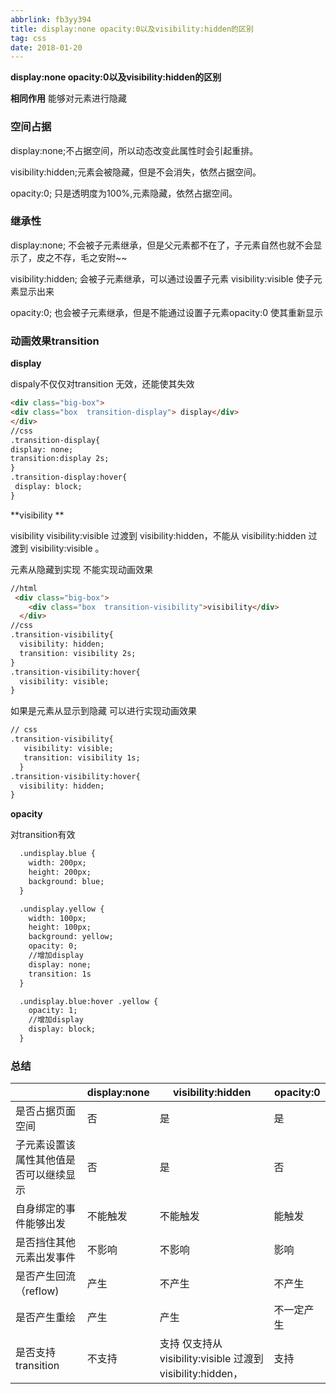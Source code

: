 ```yaml
---
abbrlink: fb3yy394
title: display:none opacity:0以及visibility:hidden的区别
tag: css
date: 2018-01-20
---
```


<strong class='old-blog'>display:none opacity:0以及visibility:hidden的区别</strong>


**相同作用**
能够对元素进行隐藏 

### 空间占据
display:none;不占据空间，所以动态改变此属性时会引起重排。

visibility:hidden;元素会被隐藏，但是不会消失，依然占据空间。

opacity:0; 只是透明度为100%,元素隐藏，依然占据空间。

### 继承性

display:none; 不会被子元素继承，但是父元素都不在了，子元素自然也就不会显示了，皮之不存，毛之安附~~

visibility:hidden; 会被子元素继承，可以通过设置子元素 visibility:visible 使子元素显示出来

opacity:0; 也会被子元素继承，但是不能通过设置子元素opacity:0 使其重新显示

### 动画效果transition 

**display**

dispaly不仅仅对transition 无效，还能使其失效



```html
<div class="big-box">
<div class="box  transition-display"> display</div>
</div>
//css
.transition-display{
display: none;
transition:display 2s; 
}
.transition-display:hover{
 display: block;
}
```

**visibility **

visibility  visibility:visible 过渡到 visibility:hidden，不能从 visibility:hidden 过渡到 visibility:visible 。

元素从隐藏到实现 不能实现动画效果
```html
//html
 <div class="big-box">
    <div class="box  transition-visibility">visibility</div>
  </div>
//css
.transition-visibility{
  visibility: hidden;
  transition: visibility 2s;
}
.transition-visibility:hover{
  visibility: visible;
}
```

如果是元素从显示到隐藏 可以进行实现动画效果

```html
// css
.transition-visibility{
   visibility: visible;
   transition: visibility 1s;
  }
.transition-visibility:hover{
  visibility: hidden;
}
```

**opacity**

对transition有效
```html
  .undisplay.blue {
    width: 200px;
    height: 200px;
    background: blue;
  }

  .undisplay.yellow {
    width: 100px;
    height: 100px;
    background: yellow;
    opacity: 0;
    //增加display
    display: none;
    transition: 1s
  }

  .undisplay.blue:hover .yellow {
    opacity: 1;
    //增加display
    display: block;
  }
```

### 总结

|                                        | display:none | visibility:hidden                                           | opacity:0  |
| -------------------------------------- | ------------ | ----------------------------------------------------------- | ---------- |
| 是否占据页面空间                       | 否           | 是                                                          | 是         |
| 子元素设置该属性其他值是否可以继续显示 | 否           | 是                                                          | 否         |
| 自身绑定的事件能够出发                 | 不能触发     | 不能触发                                                    | 能触发     |
| 是否挡住其他元素出发事件               | 不影响       | 不影响                                                      | 影响       |
| 是否产生回流（reflow)                  | 产生         | 不产生                                                      | 不产生     |
| 是否产生重绘                           | 产生         | 产生                                                        | 不一定产生 |
| 是否支持transition                     | 不支持       | 支持 仅支持从 visibility:visible 过渡到 visibility:hidden， | 支持       |


